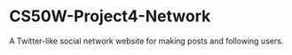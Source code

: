 # CS50W-Project4-Network
A Twitter-like social network website for making posts and following users.
